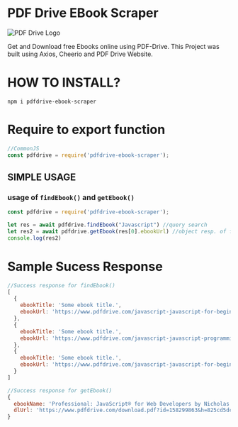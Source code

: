 # PDF Drive EBook Scraper

![PDF Drive Logo](https://www.pdfdrive.com/assets/img/logo-1.png.pagespeed.ce.5UNSDNAJsC.png)

Get and Download free Ebooks online using PDF-Drive. This Project was built using Axios, Cheerio and PDF Drive Website.

# HOW TO INSTALL?
```
npm i pdfdrive-ebook-scraper
```

# Require to export function
```js
//CommonJS
const pdfdrive = require('pdfdrive-ebook-scraper');
```

## SIMPLE USAGE
### usage of `findEbook()` and `getEbook()`
```js
const pdfdrive = require('pdfdrive-ebook-scraper');

let res = await pdfdrive.findEbook("Javascript") //query search
let res2 = await pdfdrive.getEbook(res[0].ebookUrl) //object resp. of findEbook()
console.log(res2)
```

# Sample Sucess Response
```js
//Success response for findEbook()
[
  {
    ebookTitle: 'Some ebook title.',
    ebookUrl: 'https://www.pdfdrive.com/javascript-javascript-for-beginners-learn-javascript-programming-with-ease-in-half-the-time-everything-about-the-language-coding-programming-and-web-pages-you-need-to-know-e158299863.html'
  },
  {
    ebookTitle: 'Some ebook title.',
    ebookUrl: 'https://www.pdfdrive.com/javascript-javascript-programming-for-absolute-beginners-ultimate-guide-to-javascript-coding-javascript-programs-and-javascript-language-4-e195096889.html'
  },
  {
    ebookTitle: 'Some ebook title.',
    ebookUrl: 'https://www.pdfdrive.com/javascript-javascript-for-beginners-learn-javascript-programming-with-ease-in-half-the-time-everything-about-the-language-coding-programming-and-web-pages-you-need-to-know-e195090778.html'
  }
]

//Success response for getEbook()
{
  ebookName: 'Professional: JavaScript® for Web Developers by Nicholas C. Zakas - PDF Drive',
  dlUrl: 'https://www.pdfdrive.com/download.pdf?id=158299863&h=825cd5dcb22639d3150748459bf25a7f'
}
```